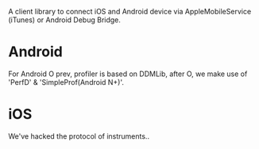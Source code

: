 
A client library to connect iOS and Android device via AppleMobileService (iTunes) or Android Debug Bridge.

# Android

For Android O prev, profiler is based on DDMLib, after O, we make use of 'PerfD' & 'SimpleProf(Android N+)'.

# iOS

We've hacked the protocol of instruments..